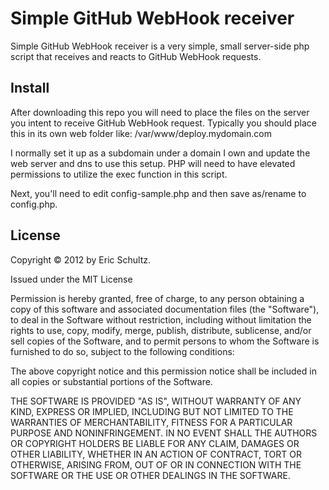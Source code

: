 Simple GitHub WebHook receiver
==============

Simple GitHub WebHook receiver is a very simple, small server-side php script that receives and reacts to GitHub WebHook requests.


Install
-------
After downloading this repo you will need to place the files on the server you intent to receive GitHub WebHook request.  Typically you should place this in its own web folder like: /var/www/deploy.mydomain.com

I normally set it up as a subdomain under a domain I own and update the web server and dns to use this setup.  PHP will need to have elevated permissions to utilize the exec function in this script.

Next, you'll need to edit config-sample.php and then save as/rename to config.php.


License
-------
Copyright © 2012 by Eric Schultz.

Issued under the MIT License

Permission is hereby granted, free of charge, to any person obtaining a copy of this software and associated documentation files (the "Software"), 
to deal in the Software without restriction, including without limitation the rights to use, copy, modify, merge, publish, distribute, sublicense, 
and/or sell copies of the Software, and to permit persons to whom the Software is furnished to do so, subject to the following conditions:

The above copyright notice and this permission notice shall be included in all copies or substantial portions of the Software.

THE SOFTWARE IS PROVIDED "AS IS", WITHOUT WARRANTY OF ANY KIND, EXPRESS OR IMPLIED, INCLUDING BUT NOT LIMITED TO THE WARRANTIES OF MERCHANTABILITY, 
FITNESS FOR A PARTICULAR PURPOSE AND NONINFRINGEMENT. IN NO EVENT SHALL THE AUTHORS OR COPYRIGHT HOLDERS BE LIABLE FOR ANY CLAIM, DAMAGES OR OTHER 
LIABILITY, WHETHER IN AN ACTION OF CONTRACT, TORT OR OTHERWISE, ARISING FROM, OUT OF OR IN CONNECTION WITH THE SOFTWARE OR THE USE OR OTHER DEALINGS IN THE SOFTWARE.